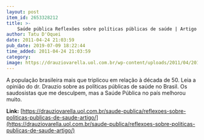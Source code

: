 ```yaml
---
layout: post
item_id: 2653328212
title: >-
    Saúde pública Reflexões sobre políticas públicas de saúde | Artigo
author: Tatu D'Oquei
date: 2011-04-24 21:03:59
pub_date: 2019-07-09 18:22:44
time_added: 2011-04-24 21:03:59
category: 
image: https://drauziovarella.uol.com.br/wp-content/uploads/2011/04/201906_drauzio_hospital-maca_2641675_jcpjr1111_1000x563.jpg
---
```


A população brasileira mais que triplicou em relação à década de 50. Leia a opinião do dr. Drauzio sobre as políticas públicas de saúde no Brasil. Os saudosistas que me desculpem, mas a Saúde Pública no país melhorou muito.

**Link:** [https://drauziovarella.uol.com.br/saude-publica/reflexoes-sobre-politicas-publicas-de-saude-artigo/](https://drauziovarella.uol.com.br/saude-publica/reflexoes-sobre-politicas-publicas-de-saude-artigo/)

